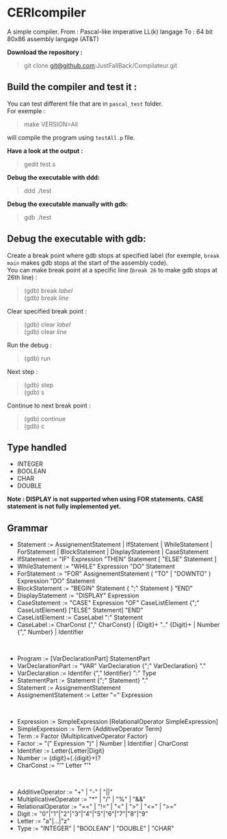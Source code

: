 # CERIcompiler

A simple compiler.
From : Pascal-like imperative LL(k) langage
To : 64 bit 80x86 assembly langage (AT&T)

**Download the repository :**

> git clone git@github.com:JustFallBack/Compilateur.git

## Build the compiler and test it :
You can test different file that are in `pascal_test` folder.<br>
For exemple :

> make VERSION=All

will compile the program using `testAll.p` file.

**Have a look at the output :**

> gedit test.s

**Debug the executable with ddd:**

> ddd ./test

**Debug the executable manually with gdb:**

> gdb ./test

## Debug the executable with gdb:
Create a break point where gdb stops at specified label (for exemple, `break main` makes gdb stops at the start of the assembly code).<br>
You can make break point at a specific line (`break 26` to make gdb stops at 26th line) :
>(gdb) break _label_<br>
>(gdb) break _line_

Clear specified break point :
>(gdb) clear _label_<br>
>(gdb) clear _line_

Run the debug :
>(gdb) run

Next step :
>(gdb) step<br>
>(gdb) s

Continue to next break point :
>(gdb) continue<br>
>(gdb) c

## Type handled

- INTEGER
- BOOLEAN
- CHAR
- DOUBLE

**Note : DISPLAY is not supported when using FOR statements.**
**CASE statement is not fully implemented yet.**

## Grammar

-  Statement := AssignementStatement | IfStatement | WhileStatement | ForStatement | BlockStatement | DisplayStatement | CaseStatement
-  IfStatement := "IF" Expression "THEN" Statement [ "ELSE" Statement ]
-  WhileStatement := "WHILE" Expression "DO" Statement
-  ForStatement := "FOR" AssignementStatement ( "TO" | "DOWNTO" ) Expression "DO" Statement
-  BlockStatement := "BEGIN" Statement { ";" Statement } "END"
-  DisplayStatement := "DISPLAY" Expression
-  CaseStatement := "CASE" Expression "OF" CaseListElement {";" CaseListElement} ["ELSE" Statement] "END"
-  CaseListElement := CaseLabel ":" Statement
-  CaseLabel := CharConst {"," CharConst} | {Digit}+ ".." {Digit}+ | Number {"," Number} | Identifier

<br>

-  Program := [VarDeclarationPart] StatementPart
-  VarDeclarationPart := "VAR" VarDeclaration {";" VarDeclaration} "."
-  VarDeclaration := Identifer {"," Identifier} ":" Type
-  StatementPart := Statement {";" Statement} "."
-  Statement := AssignementStatement
-  AssignementStatement := Letter "=" Expression

<br>

-  Expression := SimpleExpression [RelationalOperator SimpleExpression]
-  SimpleExpression := Term {AdditiveOperator Term}
-  Term := Factor {MultiplicativeOperator Factor}
-  Factor := "(" Expression ")" | Number | Identifier | CharConst
-  Identifier := Letter{Letter|Digit}
-  Number := {digit}+(\.{digit}+)?
-  CharConst := "'" Letter "'"

<br>

-  AdditiveOperator := "+" | "-" | "||"
-  MultiplicativeOperator := "*" | "/" | "%" | "&&"
-  RelationalOperator := "==" | "!=" | "<" | ">" | "<=" | ">="  
-  Digit := "0"|"1"|"2"|"3"|"4"|"5"|"6"|"7"|"8"|"9"
-  Letter := "a"|...|"z"
-  Type := "INTEGER" | "BOOLEAN" | "DOUBLE" | "CHAR"
